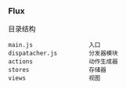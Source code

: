 ### Flux





目录结构

```
main.js                入口
dispatacher.js         分发器模块
actions                动作生成器
stores                 存储器
views                  视图
```



